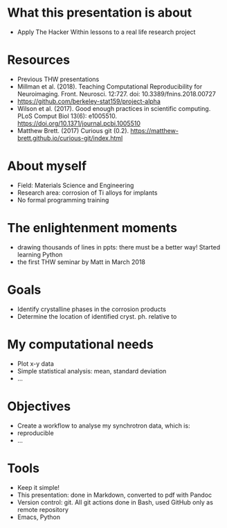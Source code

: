 # What this presentation is about

- Apply The Hacker Within lessons to a real life research project

# Resources

- Previous THW presentations
- Millman et al. (2018). Teaching Computational Reproducibility for Neuroimaging. Front. Neurosci. 12:727. doi: 10.3389/fnins.2018.00727
- https://github.com/berkeley-stat159/project-alpha
- Wilson et al. (2017). Good enough practices in scientific computing. PLoS Comput Biol 13(6): e1005510. https://doi.org/10.1371/journal.pcbi.1005510
- Matthew Brett. (2017) Curious git (0.2). https://matthew-brett.github.io/curious-git/index.html

# About myself

- Field: Materials Science and Engineering
- Research area: corrosion of Ti alloys for implants
- No formal programming training

# The enlightenment moments

- drawing thousands of lines in ppts: there must be a better way! Started learning Python
- the first THW seminar by Matt in March 2018

# Goals

- Identify crystalline phases in the corrosion products
- Determine the location of identified cryst. ph. relative to 

# My computational needs

- Plot x-y data
- Simple statistical analysis: mean, standard deviation
- ...

# Objectives

- Create a workflow to analyse my synchrotron data, which is:
- reproducible
- ...

# Tools

- Keep it simple!
- This presentation: done in Markdown, converted to pdf with Pandoc
- Version control: git. All git actions done in Bash, used GitHub only as remote repository
- Emacs, Python 